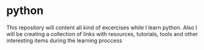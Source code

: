 python
======
This repository will content all kind of excercises while I learn python.
Also I will be creating a collection of links with resources, tutorials, tools and other interesting items during the learning proccess